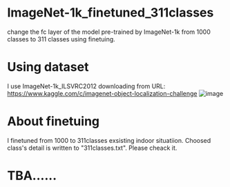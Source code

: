 # ImageNet-1k_finetuned_311classes
change the fc layer of the model pre-trained by ImageNet-1k from 1000 classes to 311 classes using finetuing.

# Using dataset
I use ImageNet-1k_ILSVRC2012 downloading from URL: https://www.kaggle.com/c/imagenet-object-localization-challenge
![image](https://user-images.githubusercontent.com/99160791/206960723-394c0fc7-ea59-4a68-a439-ffd12d7780a9.jpeg)

# About finetuing
I finetuned from 1000 to 311classes exsisting indoor situatiion. Choosed class's detail is written to "311classes.txt". Please cheack it.

# TBA......
